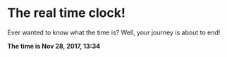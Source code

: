 # The real time clock!

Ever wanted to know what the time is? Well, your journey is about to end!

**The time is Nov 28, 2017, 13:34**